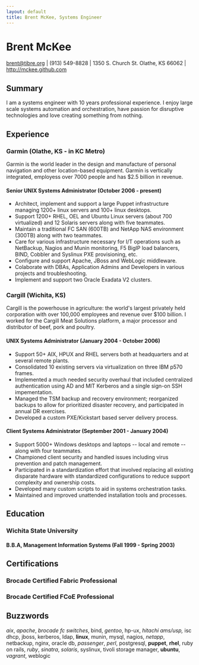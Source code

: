 ```yaml
---
layout: default
title: Brent McKee, Systems Engineer
---
```


Brent McKee
===========

<brent@tibre.org> | (913) 549-8828 | 1350 S. Church St. Olathe, KS 66062 | 
<http://mckee.github.com>  

## Summary
I am a systems engineer with 10 years professional experience.  I enjoy
large scale systems automation and orchestration, have passion for 
disruptive technologies and love creating something from nothing.


## Experience

### Garmin (Olathe, KS - in KC Metro)
Garmin is the world leader in the design and manufacture of personal 
navigation and other location-based equipment.  Garmin is vertically 
integrated, employess over 7000 people and has $2.5 billion in revenue.

#### Senior UNIX Systems Administrator (October 2006 - present)
* Architect, implement and support a large Puppet infrastructure managing 
  1200+ linux servers and 100+ linux desktops.
* Support 1200+ RHEL, OEL and Ubuntu Linux servers (about 700 virtualized) 
  and 12 Solaris servers along with five teammates.
* Maintain a traditional FC SAN (600TB) and NetApp NAS environment (300TB) 
  along with two teammates.
* Care for various infrastructure necessary for I/T operations such as 
  NetBackup, Nagios and Munin monitoring, F5 BigIP load balancers, BIND,
  Cobbler and Syslinux PXE provisioning, etc.
* Configure and support Apache, JBoss and WebLogic middleware.
* Colaborate with DBAs, Application Admins and Developers in various
  projects and troubleshooting.
* Implement and support two Oracle Exadata V2 clusters.


### Cargill (Wichita, KS)
Cargill is the powerhouse in agriculture: the world's largest privately 
held corporation with over 100,000 employees and revenue over $100 billion.
I worked for the Cargill Meat Solutions platform, a major processor and 
distributor of beef, pork and poultry.

#### UNIX Systems Administrator (January 2004 - October 2006)
* Support 50+ AIX, HPUX and RHEL servers both at headquarters and at
  several remote plants.
* Consolidated 10 existing servers via virtualization on three IBM p570 
  frames.
* Implemented a much needed security overhaul that included centralized
  authentication using AD and MIT Kerberos and a single sign-on SSH 
  impementation.
* Managed the TSM backup and recovery environment; reorganized backups to
  allow for prioritized disaster recovery, and participated in annual DR
  exercises.
* Developed a custom PXE/Kickstart based server delivery process.

#### Client Systems Administrator (September 2001 - January 2004)
* Support 5000+ Windows desktops and laptops -- local and remote -- along 
  with four teammates.
* Championed client security and handled issues including virus prevention
  and patch management.
* Participated in a standardization effort that involved replacing all 
  existing disparate hardware with standardized configurations to reduce
  support complexity and ownership costs.
* Developed many custom scripts to aid in systems orchestration tasks.
* Maintained and improved unattended installation tools and processes.


## Education

### Wichita State University
#### B.B.A, Management Information Systems (Fall 1999 - Spring 2003)


## Certifications

### Brocade Certified Fabric Professional
### Brocade Certified FCoE Professional

## Buzzwords
*aix*, *apache*, *brocade fc switches*, bind, *gentoo*, hp-ux,
*hitachi ams/usp,* isc dhcp, jboss, kerberos, ldap, **linux**, munin,
mysql, nagios, *netapp*, netbackup, nginx, oracle db, *passenger*, *perl*,
postgresql, **puppet**, **rhel**, ruby on rails, *ruby*, *sinatra*,
*solaris*, syslinux, tivoli storage manager, **ubuntu**, *vagrant*,
weblogic
